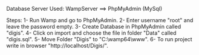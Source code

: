 Database Server Used: WampServer ==> PhpMyAdmin (MySql)

Steps:
1- Run Wamp and go to PhpMyAdmin.
2- Enter username "root" and leave the password empty.
3- Create Database in PhpMyAdmin called "digis".
4- Click on import and choose the file in folder "Data" called "digis.sql".
5- Move Folder "Digis" to "C:\wamp64\www".
6- To run project write in browser "http://localhost/Digis/".
